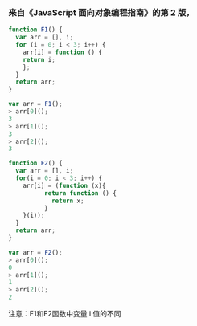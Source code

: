 ### 来自《JavaScript 面向对象编程指南》的第 2 版，

``` JavaScript
function F1() {
  var arr = [], i;
  for (i = 0; i < 3; i++) {
    arr[i] = function () {
    return i;
    };
  }
  return arr;
}

var arr = F1();
> arr[0]();
3
> arr[1]();
3
> arr[2]();
3
```

``` JavaScript
function F2() {
  var arr = [], i;
  for(i = 0; i < 3; i++) {
    arr[i] = (function (x){
          return function () {
            return x;
          }
    }(i));
  }
  return arr;
}

var arr = F2();
> arr[0]();
0
> arr[1]();
1
> arr[2]();
2
```
注意：F1和F2函数中变量 i 值的不同
